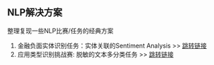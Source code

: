 ## NLP解决方案

整理复现一些NLP比赛/任务的经典方案

1. 金融负面实体识别任务：实体关联的Sentiment Analysis >> [跳转链接](https://github.com/DSXiangLi/ClassicSolution/tree/main/fin_neg_entity)
2. 应用类型识别挑战赛: 脱敏的文本多分类任务 >> [跳转链接](https://github.com/DSXiangLi/ClassicSolution/tree/main/iflytek_app)